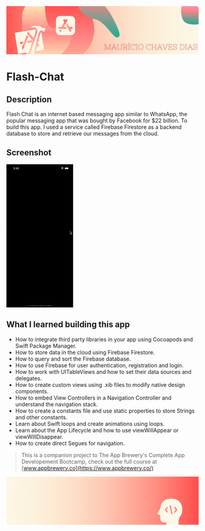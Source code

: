 
![Begin Banner](Documentation/readme-begin-banner-mau.png)

# Flash-Chat

## Description

Flash Chat is an internet based messaging app similar to WhatsApp, the popular messaging app that was bought by Facebook for $22 billion. To build this app. I used a service called Firebase Firestore as a backend database to store and retrieve our messages from the cloud. 


## Screenshot

<img src= Documentation/ScreenShot1.gif  height="375" width="175">



## What I learned building this app

* How to integrate third party libraries in your app using Cocoapods and Swift Package Manager.
* How to store data in the cloud using Firebase Firestore.
* How to query and sort the Firebase database.
* How to use Firebase for user authentication, registration and login.
* How to work with UITableViews and how to set their data sources and delegates.
* How to create custom views using .xib files to modify native design components.
* How to embed View Controllers in a Navigation Controller and understand the navigation stack.
* How to create a constants file and use static properties to store Strings and other constants.
* Learn about Swift loops and create animations using loops.
* Learn about the App Lifecycle and how to use viewWillAppear or viewWillDisappear.
* How to create direct Segues for navigation.



>This is a companion project to The App Brewery's Complete App Developement Bootcamp, check out the full course at [www.appbrewery.co](https://www.appbrewery.co/)

![End Banner](Documentation/readme-end-banner-mau.png)
